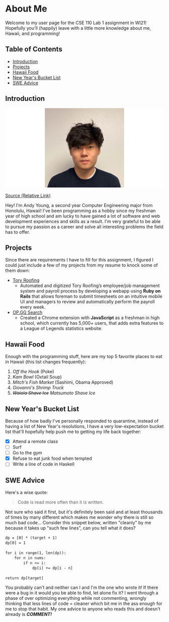 # About Me
Welcome to my user page for the CSE 110 Lab 1 assignment in WI21! Hopefully you'll (happily) leave with a little more knowledge about me, Hawaii, and programming!

## Table of Contents
- [Introduction](#introduction)
- [Projects](#projects)
- [Hawaii Food](#hawaii-food)
- [New Year's Bucket List](#new-years-bucket-list)
- [SWE Advice](#swe-advice)

## Introduction
<img src="headshot.png" alt="Pic of me!" />

[Source (Relative Link)](headshot.png)

Hey! I'm Andy Young, a second year Computer Engineering major from Honolulu, Hawaii! I've been programming as a hobby since my freshman year of high school and am lucky to have gained a lot of software and web development experiences and skills as a result. I'm very grateful to be able to pursue my passion as a career and solve all interesting problems the field has to offer.

## Projects
Since there are requirements I have to fill for this assignment, I figured I could just include a few of my projects from my resume to knock some of them down:
- [Tory Roofing](https://torystimesheet.com/)
  - Automated and digitized Tory Roofing’s employee/job management system and payroll process by developing a webapp using **Ruby on Rails** that allows foreman to submit timesheets on an intuitive mobile UI and managers to review and automatically perform the payroll every week.
- [OP.GG Search](https://chrome.google.com/webstore/detail/opgg-summoner-search/dfnoddgekoeiljeaekobnchnedoipgpc?hl=en)
   - Created a Chrome extension with **JavaScript** as a freshman in high school, which currently has 5,000+ users, that adds extra features to a League of Legends statistics website.

## Hawaii Food
Enough with the programming stuff, here are my top 5 favorite places to eat in Hawaii (this list changes frequently):
1. *Off the Hook* (Poke)
2. *Kam Bowl* (Oxtail Soup)
3. *Mitch's Fish Market* (Sashimi, Obama Approved)
4. *Giovanni's Shrimp Truck*
5. ~~*Waiola Shave Ice*~~ *Matsumoto Shave Ice*

## New Year's Bucket List
Because of how badly I've personally responded to quarantine, instead of having a list of New Year's resolutions, I have a very low-expectation bucket list that'll hopefully help push me to getting my life back together:
- [x] Attend a remote class
- [ ] Surf
- [ ] Go to the gym
- [x] Refuse to eat junk food when tempted
- [ ] Write a line of code in Haskell

## SWE Advice
Here's a wise quote:

> Code is read more often than it is written.

Not sure who said it first, but it's definitely been said and at least thousands of times by many different which makes me wonder why there is still so much bad code... Consider this snippet below, written "cleanly" by me because it takes up "such few lines", can you tell what it does?

```
dp = [0] * (target + 1)
dp[0] = 1

for i in range(1, len(dp)):
    for n in nums:
        if n <= i:
            dp[i] += dp[i - n]

return dp[target]
```

You probably can't and neither can I and I'm the one who wrote it! If there were a bug in it would you be able to find, let alone fix it? I went through a phase of over optimizing everything while not commenting, wrongly thinking that less lines of code = cleaner which bit me in the ass enough for me to stop that habit. My one advice to anyone who reads this and doesn't already is ***COMMENT!***
